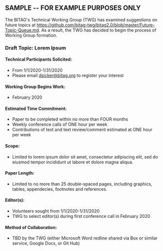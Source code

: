 ## SAMPLE -- FOR EXAMPLE PURPOSES ONLY

The BITAG's Technical Working Group (TWG) has examined suggestions on future topics at https://github.com/bitag-twg/bitag2.0/blob/master/Future-Topic-Queue.md. 
As a result, the TWG has decided to begin the process of Working Group formation.

### Draft Topic: Lorem Ipsum

#### Technical Participants Solicited: 
- From 1/1/2020-1/31/2020
- Please email dsicker@bitag.org to register your interest

#### Working Group Begins Work: 
- February 2020

#### Estimated Time Commitment: 
- Paper to be completed within no more than FOUR months
- Weekly conference calls of ONE hour per week
- Contributions of text and text review/comment estimated at ONE hour per week

#### Scope:
- Limited to lorem ipsum dolor sit amet, consectetur adipiscing elit, sed do eiusmod tempor incididunt ut labore et dolore magna aliqua.

#### Paper Length:
- Limited to no more than 25 double-spaced pages, including graphics, tables, appendecies, footnotes and references.

#### Editor(s): 
- Volunteers sought from 1/1/2020-1/31/2020
- TWG to select editor(s) during first conference call in February 2020

#### Method of Collaboration:
- TBD by the TWG (either Microsoft Word redline shared via Box or similar service, Google Docs, or Git Hub)
